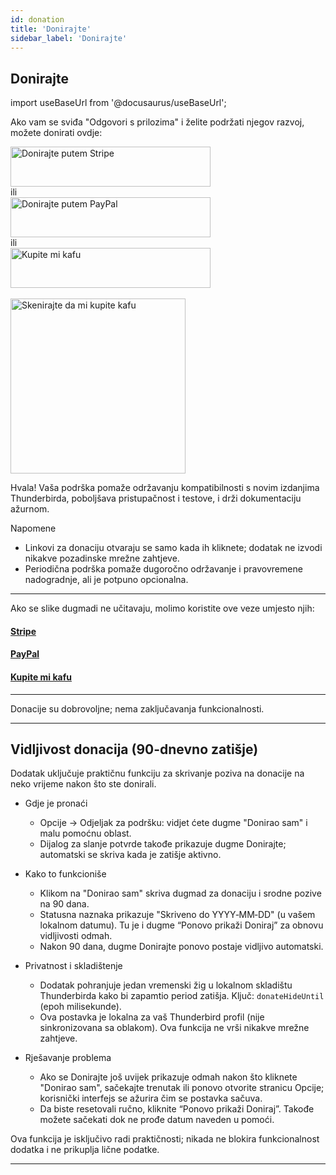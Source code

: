 ```yaml
---
id: donation
title: 'Donirajte'
sidebar_label: 'Donirajte'
---
```


## Donirajte

import useBaseUrl from '@docusaurus/useBaseUrl';

Ako vam se sviđa "Odgovori s prilozima" i želite podržati njegov razvoj, možete donirati ovdje:

<div className="donate-buttons" style={{ display: 'flex', flexDirection: 'column', alignItems: 'center', gap: '12px', margin: '12px 0' }}>
  <a href="https://buy.stripe.com/9B66oB3FDdbx2f2awK33W00" target="_blank" rel="noopener noreferrer"
     style={{ display: 'inline-block', width: '320px', maxWidth: '90vw', height: '64px' }}>
    <img src={useBaseUrl('/img/stripe-donate-button.svg')} alt="Donirajte putem Stripe" width="320" height="64"
         style={{ width: '100%', height: '100%', objectFit: 'contain', display: 'block' }} />
  </a>
  <div style={{ opacity: 0.7, fontSize: '0.9rem' }}>ili</div>
  <a href="https://www.paypal.com/donate/?hosted_button_id=L2NQXHB7FQ5FJ" target="_blank" rel="noopener noreferrer"
     style={{ display: 'inline-block', width: '320px', maxWidth: '90vw', height: '64px' }}>
    <img src={useBaseUrl('/img/paypal-donate-button.svg')} alt="Donirajte putem PayPal" width="320" height="64"
         style={{ width: '100%', height: '100%', objectFit: 'contain', display: 'block' }} />
  </a>
  <div style={{ opacity: 0.7, fontSize: '0.9rem' }}>ili</div>
  <a href="https://buymeacoffee.com/bitranox" target="_blank" rel="noopener noreferrer"
     style={{ display: 'inline-block', width: '320px', maxWidth: '90vw', height: '64px' }}>
    <img src={useBaseUrl('/img/buymeacoffee-donate-button.svg')} alt="Kupite mi kafu" width="320" height="64"
         style={{ width: '100%', height: '100%', objectFit: 'contain', display: 'block' }} />
  </a>
</div>
<br />

<div className="donate-buttons" style={{ display: 'flex', flexDirection: 'column', alignItems: 'center', gap: '12px', margin: '12px 0 28px' }}>
  <a href="https://buymeacoffee.com/bitranox" target="_blank" rel="noopener noreferrer"
     style={{ display: 'inline-block', width: '320px', maxWidth: '90vw' }}>
    <img src={useBaseUrl('/img/buy_me_a_coffee_qrcode.png')} alt="Skenirajte da mi kupite kafu"
         width="280" style={{ width: '280px', maxWidth: '100%', height: 'auto', display: 'block', margin: '0 auto' }} />
  </a>
</div>

Hvala! Vaša podrška pomaže održavanju kompatibilnosti s novim izdanjima Thunderbirda, poboljšava pristupačnost i testove, i drži dokumentaciju ažurnom.

Napomene

- Linkovi za donaciju otvaraju se samo kada ih kliknete; dodatak ne izvodi nikakve pozadinske mrežne zahtjeve.
- Periodična podrška pomaže dugoročno održavanje i pravovremene nadogradnje, ali je potpuno opcionalna.

---

Ako se slike dugmadi ne učitavaju, molimo koristite ove veze umjesto njih:

#### [Stripe](https://buy.stripe.com/9B66oB3FDdbx2f2awK33W00)

#### [PayPal](https://www.paypal.com/donate/?hosted_button_id=L2NQXHB7FQ5FJ)

#### [Kupite mi kafu](https://buymeacoffee.com/bitranox)

---

Donacije su dobrovoljne; nema zaključavanja funkcionalnosti.

---

## Vidljivost donacija (90-dnevno zatišje)

Dodatak uključuje praktičnu funkciju za skrivanje poziva na donacije na neko vrijeme nakon što ste donirali.

- Gdje je pronaći
  - Opcije → Odjeljak za podršku: vidjet ćete dugme "Donirao sam" i malu pomoćnu oblast.
  - Dijalog za slanje potvrde takođe prikazuje dugme Donirajte; automatski se skriva kada je zatišje aktivno.

- Kako to funkcioniše
  - Klikom na "Donirao sam" skriva dugmad za donaciju i srodne pozive na 90 dana.
  - Statusna naznaka prikazuje "Skriveno do YYYY‑MM‑DD" (u vašem lokalnom datumu). Tu je i dugme “Ponovo prikaži Doniraj” za obnovu vidljivosti odmah.
  - Nakon 90 dana, dugme Donirajte ponovo postaje vidljivo automatski.

- Privatnost i skladištenje
  - Dodatak pohranjuje jedan vremenski žig u lokalnom skladištu Thunderbirda kako bi zapamtio period zatišja. Ključ: `donateHideUntil` (epoh milisekunde).
  - Ova postavka je lokalna za vaš Thunderbird profil (nije sinkronizovana sa oblakom). Ova funkcija ne vrši nikakve mrežne zahtjeve.

- Rješavanje problema
  - Ako se Donirajte još uvijek prikazuje odmah nakon što kliknete "Donirao sam", sačekajte trenutak ili ponovo otvorite stranicu Opcije; korisnički interfejs se ažurira čim se postavka sačuva.
  - Da biste resetovali ručno, kliknite “Ponovo prikaži Doniraj”. Takođe možete sačekati dok ne prođe datum naveden u pomoći.

Ova funkcija je isključivo radi praktičnosti; nikada ne blokira funkcionalnost dodatka i ne prikuplja lične podatke.

---
